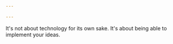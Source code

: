 ```yaml
---

---
```

It's not about technology for its own sake. It's about being able to implement your ideas.
